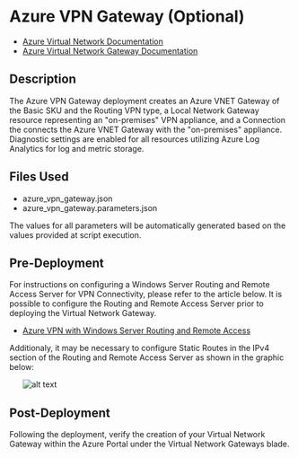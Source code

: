 # Azure VPN Gateway (Optional)

- [Azure Virtual Network Documentation](https://docs.microsoft.com/en-us/azure/virtual-network/virtual-networks-overview "Azure Virtual Network Documentation")
- [Azure Virtual Network Gateway Documentation](https://docs.microsoft.com/en-us/azure/vpn-gateway/vpn-gateway-about-vpngateways "Azure Virtual Network Gateway Documentation")

## Description

The Azure VPN Gateway deployment creates an Azure VNET Gateway of the Basic SKU and the Routing VPN type, a Local Network Gateway resource representing an "on-premises" VPN appliance, and a Connection the connects the Azure VNET Gateway with the "on-premises" appliance. Diagnostic settings are enabled for all resources utilizing Azure Log Analytics for log and metric storage.

## Files Used

- azure_vpn_gateway.json
- azure_vpn_gateway.parameters.json

The values for all parameters will be automatically generated based on the values provided at script execution.

## Pre-Deployment

For instructions on configuring a Windows Server Routing and Remote Access Server for VPN Connectivity, please refer to the article below. It is possible to configure the Routing and Remote Access Server prior to deploying the Virtual Network Gateway.

- [Azure VPN with Windows Server Routing and Remote Access](https://blogs.technet.microsoft.com/jletsch/2016/03/15/lets-configure-azure-site-to-site-vpn-with-rras-in-azure-resource-manager/ "Azure VPN with Windows Server Routing and Remote Access")

Additionaly, it may be necessary to configure Static Routes in the IPv4 section of the Routing and Remote Access Server as shown in the graphic below:

&nbsp;&nbsp;&nbsp;&nbsp;&nbsp;&nbsp;![alt text](https://raw.githubusercontent.com/joshuawaddell/azure-demo-environment/main/deployments/azure_vpn_gateway/vpn1.jpg "Static Routes")

## Post-Deployment

Following the deployment, verify the creation of your Virtual Network Gateway within the Azure Portal under the Virtual Network Gateways blade.
